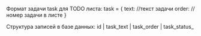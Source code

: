 Формат задачи task для TODO листа:
task = {
    text: //текст задачи
    order: //номер задачи в листе
    }

Структура записей в базе данных:
id | task_text | task_order | task_status_